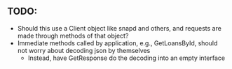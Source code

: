 ## TODO:
* Should this use a Client object like snapd and others, and requests are made through methods
	of that object?
* Immediate methods called by application, e.g., GetLoansById, should not worry about
	decoding json by themselves
  * Instead, have GetResponse do the decoding into an empty interface
